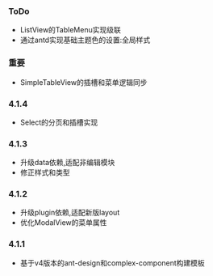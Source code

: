 ### ToDo
- ListView的TableMenu实现级联
- 通过antd实现基础主题色的设置:全局样式

### 

### 重要
- SimpleTableView的插槽和菜单逻辑同步

### 4.1.4
- Select的分页和插槽实现

### 4.1.3
- 升级data依赖,适配非编辑模块
- 修正样式和类型

### 4.1.2
- 升级plugin依赖,适配新版layout
- 优化ModalView的菜单属性

### 4.1.1
- 基于v4版本的ant-design和complex-component构建模板
